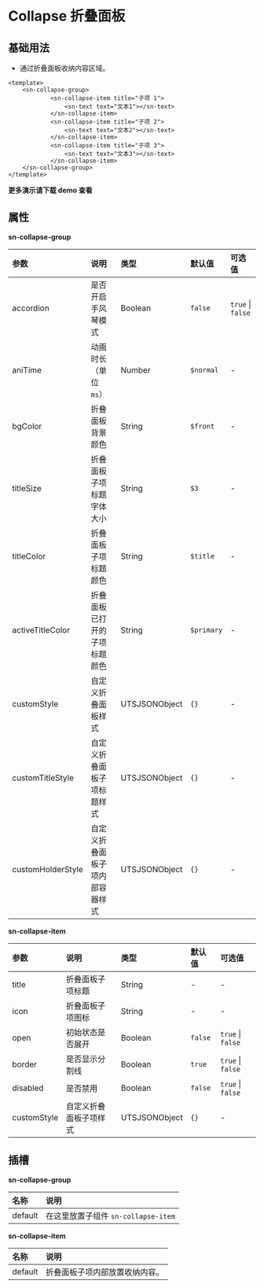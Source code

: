 # Collapse 折叠面板

## 基础用法

- 通过折叠面板收纳内容区域。

```vue
<template>
	<sn-collapse-group>
			<sn-collapse-item title="子项 1">
				<sn-text text="文本1"></sn-text>
			</sn-collapse-item>
			<sn-collapse-item title="子项 2">
				<sn-text text="文本2"></sn-text>
			</sn-collapse-item>
			<sn-collapse-item title="子项 3">
				<sn-text text="文本3"></sn-text>
			</sn-collapse-item>
	</sn-collapse-group>
</template>
```

**更多演示请下载 demo 查看**

## 属性

**sn-collapse-group**

| 参数              | 说明                           | 类型            | 默认值     | 可选值            |
| :---------------- | :----------------------------- | :-------------- | :--------- | :---------------- |
| accordion         | 是否开启手风琴模式             | Boolean       | `false`    | `true` \| `false` |
| aniTime            | 动画时长（单位 `ms`）          | Number        | `$normal`  | -                 |
| bgColor           | 折叠面板背景颜色               | String        | `$front`   | -                 |
| titleSize         | 折叠面板子项标题字体大小       | String        | `$3`       | -                 |
| titleColor        | 折叠面板子项标题颜色           | String        | `$title`   | -                 |
| activeTitleColor  | 折叠面板已打开的子项标题颜色   | String        | `$primary` | -                 |
| customStyle       | 自定义折叠面板样式             | UTSJSONObject | `{}`       | -                 |
| customTitleStyle  | 自定义折叠面板子项标题样式     | UTSJSONObject | `{}`       | -                 |
| customHolderStyle | 自定义折叠面板子项内部容器样式 | UTSJSONObject | `{}`       | -                 |

**sn-collapse-item**

| 参数        | 说明                   | 类型            | 默认值  | 可选值            |
| :---------- | :--------------------- | :-------------- | :------ | :---------------- |
| title       | 折叠面板子项标题       | String        | -       | -                 |
| icon        | 折叠面板子项图标       | String        | -       | -                 |
| open        | 初始状态是否展开       | Boolean       | `false` | `true` \| `false` |
| border      | 是否显示分割线         | Boolean       | `true`  | `true` \| `false` |
| disabled    | 是否禁用               | Boolean       | `false` | `true` \| `false` |
| customStyle | 自定义折叠面板子项样式 | UTSJSONObject | `{}`    | -                 |

## 插槽

**sn-collapse-group**

| 名称    | 说明                                |
| :------ | :---------------------------------- |
| default | 在这里放置子组件 `sn-collapse-item` |

**sn-collapse-item**

| 名称    | 说明                           |
| :------ | :----------------------------- |
| default | 折叠面板子项内部放置收纳内容。 |


<DemoPhone name="sn-collapse" />

